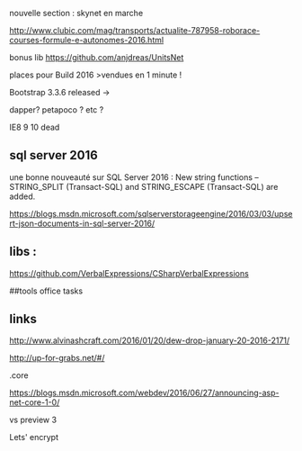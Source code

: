 
nouvelle section : skynet en marche

http://www.clubic.com/mag/transports/actualite-787958-roborace-courses-formule-e-autonomes-2016.html

bonus lib
https://github.com/anjdreas/UnitsNet


places pour Build 2016 >vendues en 1 minute !

Bootstrap 3.3.6 released -> 



dapper? petapoco ? etc ?

IE8 9 10 dead

## sql server 2016

une bonne nouveauté sur SQL Server 2016 : 
New string functions – STRING_SPLIT (Transact-SQL) and STRING_ESCAPE (Transact-SQL) are added. 

https://blogs.msdn.microsoft.com/sqlserverstorageengine/2016/03/03/upsert-json-documents-in-sql-server-2016/


## libs :

https://github.com/VerbalExpressions/CSharpVerbalExpressions

##tools office tasks

## links
http://www.alvinashcraft.com/2016/01/20/dew-drop-january-20-2016-2171/


http://up-for-grabs.net/#/


.core

https://blogs.msdn.microsoft.com/webdev/2016/06/27/announcing-asp-net-core-1-0/


vs preview 3

Lets' encrypt
